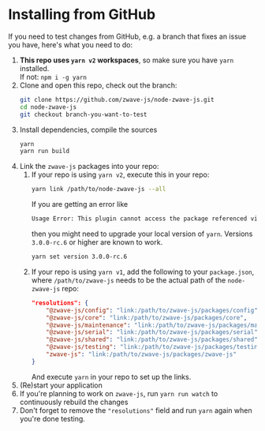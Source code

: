 # Installing from GitHub

If you need to test changes from GitHub, e.g. a branch that fixes an issue you have, here's what you need to do:

1. **This repo uses `yarn v2` workspaces**, so make sure you have `yarn` installed.
   \
   If not: `npm i -g yarn`
1. Clone and open this repo, check out the branch:
   ```bash
   git clone https://github.com/zwave-js/node-zwave-js.git
   cd node-zwave-js
   git checkout branch-you-want-to-test
   ```
1. Install dependencies, compile the sources
   ```bash
   yarn
   yarn run build
   ```
1. Link the `zwave-js` packages into your repo:
   1. If your repo is using `yarn v2`, execute this in your repo:
      ```bash
      yarn link /path/to/node-zwave-js --all
      ```
      If you are getting an error like
      ```txt
      Usage Error: This plugin cannot access the package referenced via typanion which is neither a builtin, nor an exposed entry
      ```
      then you might need to upgrade your local version of `yarn`. Versions `3.0.0-rc.6` or higher are known to work.
      ```bash
      yarn set version 3.0.0-rc.6
      ```
   1. If your repo is using `yarn v1`, add the following to your `package.json`, where `/path/to/zwave-js` needs to be the actual path of the `node-zwave-js` repo:
      ```json
      "resolutions": {
          "@zwave-js/config": "link:/path/to/zwave-js/packages/config",
          "@zwave-js/core": "link:/path/to/zwave-js/packages/core",
          "@zwave-js/maintenance": "link:/path/to/zwave-js/packages/maintenance",
          "@zwave-js/serial": "link:/path/to/zwave-js/packages/serial",
          "@zwave-js/shared": "link:/path/to/zwave-js/packages/shared",
          "@zwave-js/testing": "link:/path/to/zwave-js/packages/testing",
          "zwave-js": "link:/path/to/zwave-js/packages/zwave-js"
      }
      ```
      And execute `yarn` in your repo to set up the links.
1. (Re)start your application
1. If you're planning to work on `zwave-js`, run `yarn run watch` to continuously rebuild the changes
1. Don't forget to remove the `"resolutions"` field and run `yarn` again when you're done testing.

